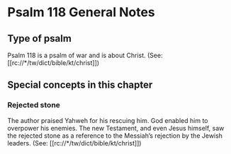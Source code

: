 # Psalm 118 General Notes
## Type of psalm

Psalm 118 is a psalm of war and is about Christ. (See: [[rc://*/tw/dict/bible/kt/christ]])

## Special concepts in this chapter

### Rejected stone
The author praised Yahweh for his rescuing him. God enabled him to overpower his enemies. The new Testament, and even Jesus himself, saw the rejected stone as a reference to the Messiah’s rejection by the Jewish leaders. (See: [[rc://*/tw/dict/bible/kt/christ]])